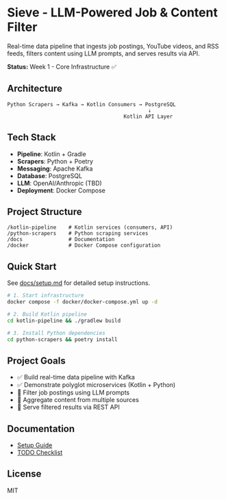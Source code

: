 # Sieve - LLM-Powered Job & Content Filter

Real-time data pipeline that ingests job postings, YouTube videos, and RSS feeds, filters content using LLM prompts, and serves results via API.

**Status:** Week 1 - Core Infrastructure ✅

## Architecture

```
Python Scrapers → Kafka → Kotlin Consumers → PostgreSQL
                                              ↓
                                      Kotlin API Layer
```

## Tech Stack

- **Pipeline**: Kotlin + Gradle
- **Scrapers**: Python + Poetry
- **Messaging**: Apache Kafka
- **Database**: PostgreSQL
- **LLM**: OpenAI/Anthropic (TBD)
- **Deployment**: Docker Compose

## Project Structure

```
/kotlin-pipeline    # Kotlin services (consumers, API)
/python-scrapers    # Python scraping services
/docs               # Documentation
/docker             # Docker Compose configuration
```

## Quick Start

See [docs/setup.md](docs/setup.md) for detailed setup instructions.

```bash
# 1. Start infrastructure
docker compose -f docker/docker-compose.yml up -d

# 2. Build Kotlin pipeline
cd kotlin-pipeline && ./gradlew build

# 3. Install Python dependencies
cd python-scrapers && poetry install
```

## Project Goals

- ✅ Build real-time data pipeline with Kafka
- ✅ Demonstrate polyglot microservices (Kotlin + Python)
- 🔄 Filter job postings using LLM prompts
- 🔄 Aggregate content from multiple sources
- 🔄 Serve filtered results via REST API

## Documentation

- [Setup Guide](docs/setup.md)
- [TODO Checklist](TODO.md)

## License

MIT
